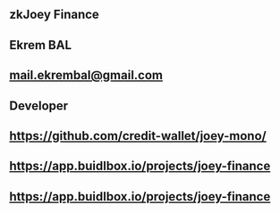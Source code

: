 ## zkJoey Finance

## Ekrem BAL

## mail.ekrembal@gmail.com

## Developer

## https://github.com/credit-wallet/joey-mono/

## https://app.buidlbox.io/projects/joey-finance

## https://app.buidlbox.io/projects/joey-finance
